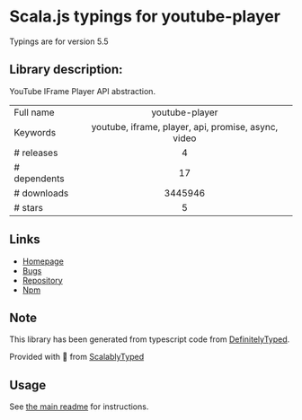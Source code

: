 
# Scala.js typings for youtube-player

Typings are for version 5.5

## Library description:
YouTube IFrame Player API abstraction.

|                    |                 |
| ------------------ | :-------------: |
| Full name          | youtube-player |
| Keywords           | youtube, iframe, player, api, promise, async, video |
| # releases         | 4 |
| # dependents       | 17 |
| # downloads        | 3445946 |
| # stars            | 5 |

## Links
- [Homepage](https://github.com/gajus/youtube-player#readme)
- [Bugs](https://github.com/gajus/youtube-player/issues)
- [Repository](https://github.com/gajus/youtube-player)
- [Npm](https://www.npmjs.com/package/youtube-player)
    


## Note
This library has been generated from typescript code from [DefinitelyTyped](https://definitelytyped.org).

Provided with :purple_heart: from [ScalablyTyped](https://github.com/oyvindberg/ScalablyTyped)

## Usage
See [the main readme](../../readme.md) for instructions.


